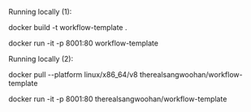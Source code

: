 Running locally (1):

docker build -t workflow-template .

docker run -it -p 8001:80 workflow-template

Running locally (2):

docker pull --platform linux/x86_64/v8 therealsangwoohan/workflow-template

docker run -it -p 8001:80 therealsangwoohan/workflow-template